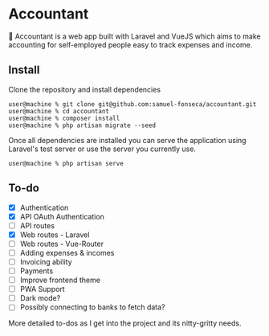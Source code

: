 # Accountant

🧮 Accountant is a web app built with Laravel and VueJS which aims to make accounting for self-employed people easy to track expenses and income.

## Install

Clone the repository and install dependencies

```console
user@machine % git clone git@github.com:samuel-fonseca/accountant.git
user@machine % cd accountant
user@machine % composer install
user@machine % php artisan migrate --seed
```

Once all dependencies are installed you can serve the application using Laravel's test server or use the server you currently use.

```console
user@machine % php artisan serve
```

## To-do

- [x] Authentication
- [x] API OAuth Authentication
- [ ] API routes
- [x] Web routes - Laravel
- [ ] Web routes - Vue-Router
- [ ] Adding expenses & incomes
- [ ] Invoicing ability
- [ ] Payments
- [ ] Improve frontend theme
- [ ] PWA Support
- [ ] Dark mode?
- [ ] Possibly connecting to banks to fetch data?

More detailed to-dos as I get into the project and its nitty-gritty needs.
